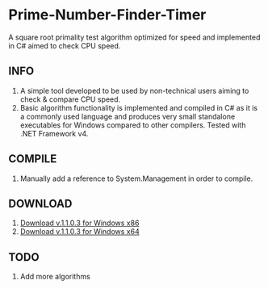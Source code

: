 # Prime-Number-Finder-Timer
A square root primality test algorithm optimized for speed and implemented in C# aimed to check CPU speed.

## INFO
1. A simple tool developed to be used by non-technical users aiming to check & compare CPU speed.
2. Basic algorithm functionality is implemented and compiled in C# as it is a commonly used language and produces very small standalone executables for Windows compared to other compilers. Tested with .NET Framework v4.

## COMPILE
1. Manually add a reference to System.Management in order to compile.

## DOWNLOAD
1. [Download v.1.1.0.3 for Windows x86](https://github.com/liagason/Prime-Number-Finder-Timer/blob/master/pnft.exe "Prime Number Finder Timer x86")
2. [Download v.1.1.0.3 for Windows x64](https://github.com/liagason/Prime-Number-Finder-Timer/blob/master/pnft_x64.exe "Prime Number Finder Timer x64")

## TODO
1. Add more algorithms
